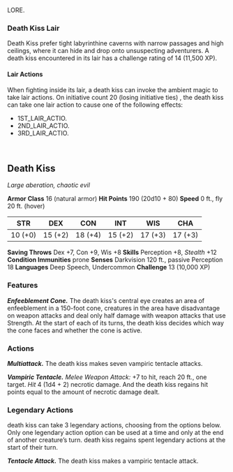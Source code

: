 LORE.

### Death Kiss Lair
Death Kiss prefer tight labyrinthine caverns with narrow passages and high ceilings, where it can hide and drop onto unsuspecting adventurers. A death kiss encountered in its lair has a challenge rating of 14 (11,500 XP).

#### Lair Actions
When fighting inside its lair, a death kiss can invoke the ambient magic to take lair actions. On initiative count 20 (losing initiative ties) , the death kiss can take one lair action to cause one of the following effects:
- 1ST_LAIR_ACTIO.
- 2ND_LAIR_ACTIO.
- 3RD_LAIR_ACTIO.

<br>

## Death Kiss
*Large aberation, chaotic evil*

**Armor Class** 16 (natural armor)
**Hit Points** 190 (20d10 + 80)
**Speed** 0 ft., fly 20 ft. (hover)

|   STR   |   DEX   |   CON   |   INT   |   WIS   |   CHA   |
|:-------:|:-------:|:-------:|:-------:|:-------:|:-------:|
| 10 (+0) | 15 (+2) | 18 (+4) | 15 (+2) | 17 (+3) | 17 (+3) |

**Saving Throws** Dex +7, Con +9, Wis +8
**Skills** Perception +8, *Stealth* +12
**Condition Immunities** prone
**Senses** Darkvision 120 ft., passive Perception 18
**Languages** Deep Speech, Undercommon
**Challenge** 13 (10,000 XP)

### Features
***Enfeeblement Cone.***
The death kiss's central eye creates an area of enfeeblement in a 150-foot cone, creatures in the area have disadvantage on weapon attacks and deal only half damage with weapon attacks that use Strength. At the start of each of its turns, the death kiss decides which way the cone faces and whether the cone is active.

### Actions
***Multiattack.***
The death kiss makes seven vampiric tentacle attacks.

***Vampiric Tentacle.*** *Melee Weapon Attack:* +7 to hit, reach 20 ft., one target. *Hit* 4 (1d4 + 2) necrotic damage. And the death kiss regains hit points equal to the amount of necrotic damage dealt.

### Legendary Actions
death kiss can take 3 legendary actions, choosing from the options below. Only one legendary action option can be used at a time and only at the end of another creature’s turn. death kiss regains spent legendary actions at the start of their turn.

***Tentacle Attack.*** The death kiss makes a vampiric tentacle attack.
